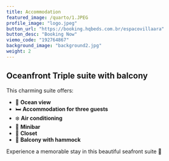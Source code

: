 ```yaml
---
title: Accommodation
featured_image: /quarto/1.JPEG
profile_image: "logo.jpeg"
button_url: "https://booking.hqbeds.com.br/espacovillaara"
button_desc: "Booking Now"
viemo_code: "192764867"
background_image: "background2.jpg"
weight: 2
---
```

## Oceanfront Triple suite with balcony 

This charming suite offers:

- 🌅 **Ocean view** 
- 🛏 **Accommodation for three guests** 
- ❄️ **Air conditioning** 
- 🍹 **Minibar**
- 🧥 **Closet** 
- 🌅 **Balcony with hammock**

Experience a memorable stay in this beautiful seafront suite 🌟
